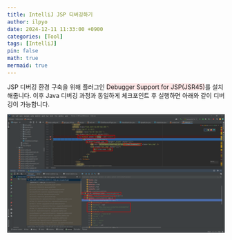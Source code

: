```yaml
---
title: IntelliJ JSP 디버깅하기
author: ilpyo
date: 2024-12-11 11:33:00 +0900
categories: [Tool]
tags: [IntelliJ]
pin: false
math: true
mermaid: true
---
```


JSP 디버깅 환경 구축을 위해 플러그인 <span style="background-color:#FFE6E6">Debugger Support for JSP(JSR45)</span>를 설치해줍니다. 
이후 Java 디버깅 과정과 동일하게 체크포인트 후 실행하면 아래와 같이 디버깅이 가능합니다.

![jsp_debugging.png](/assets/post_images/ide/jsp_debugging.png)
